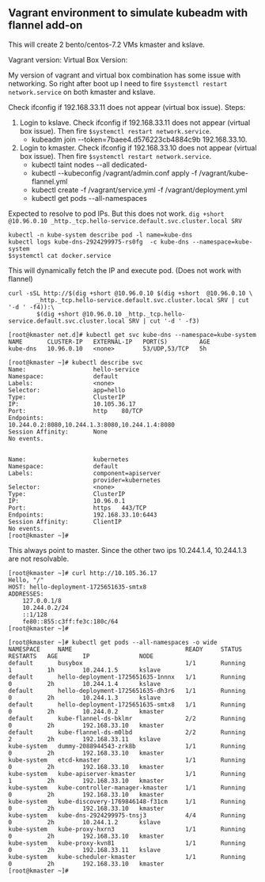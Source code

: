 ## Vagrant environment to simulate kubeadm with flannel add-on

This will create 2 bento/centos-7.2 VMs kmaster and kslave.


Vagrant version:
Virtual Box Version:

My version of vagrant and virtual box combination has some issue with networking. So right after boot up I need to fire `$systemctl restart network.service` on both kmaster and kslave.

Check ifconfig if 192.168.33.11 does not appear (virtual box issue).
Steps:

1. Login to kslave. Check ifconfig if 192.168.33.11 does not appear (virtual box issue). Then fire `$systemctl restart network.service`.
    * kubeadm join --token=7baee4.d576223cb4884c9b 192.168.33.10.
2. Login to kmaster. Check ifconfig if 192.168.33.10 does not appear (virtual box issue). Then fire `$systemctl restart network.service`.
    * kubectl taint nodes --all dedicated-
    * kubectl --kubeconfig /vagrant/admin.conf apply -f /vagrant/kube-flannel.yml
    * kubectl create -f /vagrant/service.yml -f /vagrant/deployment.yml    
    * kubectl get pods --all-namespaces

Expected to resolve to pod IPs. But this does not work. 
`dig +short  @10.96.0.10 _http._tcp.hello-service.default.svc.cluster.local SRV`     

````
kubectl -n kube-system describe pod -l name=kube-dns
kubectl logs kube-dns-2924299975-rs0fg  -c kube-dns --namespace=kube-system
$systemctl cat docker.service
````

This will dynamically fetch the IP and execute pod. (Does not work with flannel)

````
curl -sSL http://$(dig +short @10.96.0.10 $(dig +short  @10.96.0.10 \
        _http._tcp.hello-service.default.svc.cluster.local SRV | cut '-d ' -f4)):\
        $(dig +short @10.96.0.10 _http._tcp.hello-service.default.svc.cluster.local SRV | cut '-d ' -f3)
````



```
[root@kmaster net.d]# kubectl get svc kube-dns --namespace=kube-system
NAME       CLUSTER-IP   EXTERNAL-IP   PORT(S)         AGE
kube-dns   10.96.0.10   <none>        53/UDP,53/TCP   5h
```


```
[root@kmaster ~]# kubectl describe svc
Name:                   hello-service
Namespace:              default
Labels:                 <none>
Selector:               app=hello
Type:                   ClusterIP
IP:                     10.105.36.17
Port:                   http    80/TCP
Endpoints:              10.244.0.2:8080,10.244.1.3:8080,10.244.1.4:8080
Session Affinity:       None
No events.


Name:                   kubernetes
Namespace:              default
Labels:                 component=apiserver
                        provider=kubernetes
Selector:               <none>
Type:                   ClusterIP
IP:                     10.96.0.1
Port:                   https   443/TCP
Endpoints:              192.168.33.10:6443
Session Affinity:       ClientIP
No events.
[root@kmaster ~]#
```

This always point to master. Since the other two ips 10.244.1.4, 10.244.1.3 are not resolvable.

```
[root@kmaster ~]# curl http://10.105.36.17
Hello, "/"
HOST: hello-deployment-1725651635-smtx8
ADDRESSES:
    127.0.0.1/8
    10.244.0.2/24
    ::1/128
    fe80::855:c3ff:fe3c:180c/64
[root@kmaster ~]#
```

```
[root@kmaster ~]# kubectl get pods --all-namespaces -o wide
NAMESPACE     NAME                                READY     STATUS    RESTARTS   AGE       IP              NODE
default       busybox                             1/1       Running   1          1h        10.244.1.5      kslave
default       hello-deployment-1725651635-1nnnx   1/1       Running   0          2h        10.244.1.4      kslave
default       hello-deployment-1725651635-dh3r6   1/1       Running   0          2h        10.244.1.3      kslave
default       hello-deployment-1725651635-smtx8   1/1       Running   0          2h        10.244.0.2      kmaster
default       kube-flannel-ds-bklmr               2/2       Running   0          2h        192.168.33.10   kmaster
default       kube-flannel-ds-m0lbd               2/2       Running   2          2h        192.168.33.11   kslave
kube-system   dummy-2088944543-zrk8b              1/1       Running   0          2h        192.168.33.10   kmaster
kube-system   etcd-kmaster                        1/1       Running   0          2h        192.168.33.10   kmaster
kube-system   kube-apiserver-kmaster              1/1       Running   1          2h        192.168.33.10   kmaster
kube-system   kube-controller-manager-kmaster     1/1       Running   0          2h        192.168.33.10   kmaster
kube-system   kube-discovery-1769846148-f31cm     1/1       Running   0          2h        192.168.33.10   kmaster
kube-system   kube-dns-2924299975-tnsj3           4/4       Running   0          2h        10.244.1.2      kslave
kube-system   kube-proxy-hxrn3                    1/1       Running   0          2h        192.168.33.10   kmaster
kube-system   kube-proxy-kvn81                    1/1       Running   0          2h        192.168.33.11   kslave
kube-system   kube-scheduler-kmaster              1/1       Running   0          2h        192.168.33.10   kmaster
[root@kmaster ~]#
```

